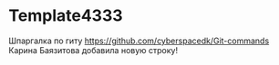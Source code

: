 # Template4333
Шпаргалка по гиту https://github.com/cyberspacedk/Git-commands
Карина Баязитова добавила новую строку!
